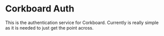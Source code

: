 # Corkboard Auth

This is the authentication service for Corkboard. Currently is really simple as it is needed to just get the point across.
